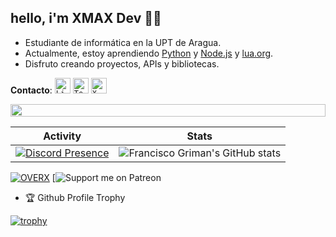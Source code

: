 ## hello, i'm XMAX Dev 👋👹

- Estudiante de informática en la UPT de Aragua.
- Actualmente, estoy aprendiendo [Python](https://en.wikipedia.org/wiki/Python_(programming_language))
 y [Node.js](https://es.wikipedia.org/wiki/Node.js)  y [lua.org](https://www.lua.org/).
- Disfruto creando proyectos, APIs y bibliotecas.


**Contacto**:
[<code><img height="25" alt="Linkedin" src="https://images.crunchbase.com/image/upload/c_pad,f_auto,q_auto:eco,dpr_1/v1440924046/wi1mlnkbn2jluko8pzkj.png"></code>](https://discord.gg/overx-devlopers-cyber-security-mrc-1212061445274210384)
[<code><img height="25" alt="Telegram" src="https://images.sftcdn.net/images/t_app-icon-m/p/dd056881-d039-479e-86c9-f30aebb46c55/548977996/telegram-Download-Telegram.jpg"></code>](https://t.me/+CrT_zAjvTD9lMmNk)
[<code><img height="25" alt="X (Twitter)" src="https://img.freepik.com/vector-gratis/nuevo-diseno-icono-x-logotipo-twitter-2023_1017-45418.jpg"></code>](https://x.com/x_mmax)


<img src="https://i.imgur.com/dBaSKWF.gif" height="20" width="100%">

| Activity | Stats |
|----------|-------|
|[![Discord Presence](https://camo.githubusercontent.com/47b298d6398e31a187f50fb28e306046c70004202e378d9904af8591fc0e1396/68747470733a2f2f6769746875622d726561646d652d73746174732d65696768742d74686574612e76657263656c2e6170702f6170692f746f702d6c616e67732f3f757365726e616d653d656e7a6f32393931266c61796f75743d636f6d70616374266c616e67735f636f756e743d38267468656d653d616c676f6c6961)](https://discord.gg/mNHfQYTqsc)| ![Francisco Griman's GitHub stats](https://github-readme-stats.vercel.app/api?username=fcoagz&show_icons=true&theme=transparent) |

[![OVERX](https://media.discordapp.net/attachments/1251177177685426310/1251177177958060153/we.png?ex=68084c4c&is=6806facc&hm=cee0d15253f1f359a5de9406d1a4863192b69229975684e123a515e74d850fe4&=&format=webp&quality=lossless)](https://discord.gg/mNHfQYTqsc)
[![Support me on Patreon](https://cdn.discordapp.com/attachments/1251186422954590330/1251186423135080498/x_max.png?ex=680854e9&is=68070369&hm=663a15398daf1d0961f39df39ec8316ab91dd6402aaee7793561e826b64b9ee8&)

- 🏆 Github Profile Trophy

[![trophy](https://github-profile-trophy.vercel.app/?username=y0nyy&theme=onedark)](https://github.com/ryo-ma/github-profile-trophy)



